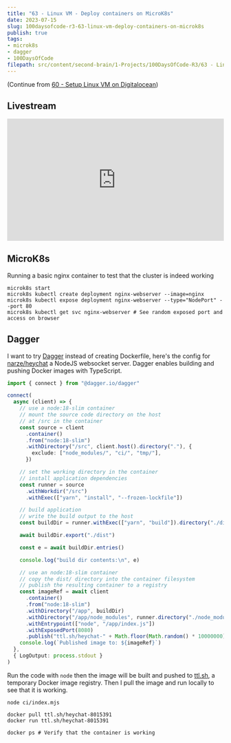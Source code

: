 ```yaml
---
title: "63 - Linux VM - Deploy containers on MicroK8s"
date: 2023-07-15
slug: 100daysofcode-r3-63-linux-vm-deploy-containers-on-microk8s
publish: true
tags:
- microk8s
- dagger
- 100DaysOfCode 
filepath: src/content/second-brain/1-Projects/100DaysOfCode-R3/63 - Linux VM Deploy containers on MicroK8s.md
---
```


(Continue from [60 - Setup Linux VM on Digitalocean](/100daysofcode-r3-60-setup-linux-vm-on-digitalocean))

## Livestream

<iframe width="100%" style="aspect-ratio: 16 / 9;" src="https://www.youtube.com/embed/PFlLpBuac70" title="YouTube video player" frameborder="0" allow="accelerometer; autoplay; clipboard-write; encrypted-media; gyroscope; picture-in-picture; web-share" allowfullscreen></iframe>

## MicroK8s

Running a basic nginx container to test that the cluster is indeed working

```shell
microk8s start
microk8s kubectl create deployment nginx-webserver --image=nginx
microk8s kubectl expose deployment nginx-webserver --type="NodePort" --port 80
microk8s kubectl get svc nginx-webserver # See random exposed port and access on browser
```

## Dagger

I want to try [Dagger](https://dagger.io) instead of creating Dockerfile, here's the config for [narze/heychat](https://github.com/narze/heychat) a NodeJS websocket server. Dagger enables building and pushing Docker images with TypeScript.

```typescript
import { connect } from "@dagger.io/dagger"

connect(
  async (client) => {
    // use a node:18-slim container
    // mount the source code directory on the host
    // at /src in the container
    const source = client
      .container()
      .from("node:18-slim")
      .withDirectory("/src", client.host().directory("."), {
        exclude: ["node_modules/", "ci/", "tmp/"],
      })

    // set the working directory in the container
    // install application dependencies
    const runner = source
      .withWorkdir("/src")
      .withExec(["yarn", "install", "--frozen-lockfile"])

    // build application
    // write the build output to the host
    const buildDir = runner.withExec(["yarn", "build"]).directory("./dist")

    await buildDir.export("./dist")

    const e = await buildDir.entries()

    console.log("build dir contents:\n", e)

    // use an node:18-slim container
    // copy the dist/ directory into the container filesystem
    // publish the resulting container to a registry
    const imageRef = await client
      .container()
      .from("node:18-slim")
      .withDirectory("/app", buildDir)
      .withDirectory("/app/node_modules", runner.directory("./node_modules"))
      .withEntrypoint(["node", "/app/index.js"])
      .withExposedPort(8080)
      .publish("ttl.sh/heychat-" + Math.floor(Math.random() * 10000000))
    console.log(`Published image to: ${imageRef}`)
  },
  { LogOutput: process.stdout }
)
```

Run the code with `node` then the image will be built and pushed to [ttl.sh](https://ttl.sh), a temporary Docker image registry. Then I pull the image and run locally to see that it is working.

```shell
node ci/index.mjs

docker pull ttl.sh/heychat-8015391
docker run ttl.sh/heychat-8015391

docker ps # Verify that the container is working
```
